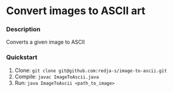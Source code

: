# Convert images to ASCII art

### Description
Converts a given image to ASCII

### Quickstart

1. Clone: `git clone git@github.com:redja-s/image-to-ascii.git`
2. Compile: `javac ImageToAscii.java`
3. Run: `java ImageToAscii <path_to_image>`
